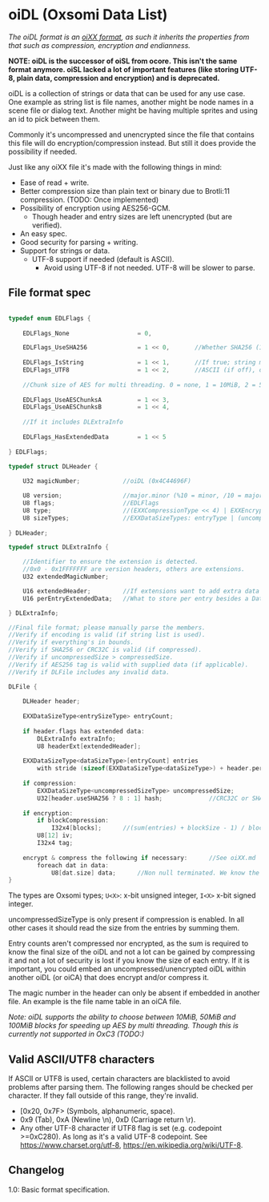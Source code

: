 # oiDL (Oxsomi Data List)

*The oiDL format is an [oiXX format](oiXX.md), as such it inherits the properties from that such as compression, encryption and endianness.*

**NOTE: oiDL is the successor of oiSL from ocore. This isn't the same format anymore. oiSL lacked a lot of important features (like storing UTF-8, plain data, compression and encryption) and is deprecated.**

oiDL is a collection of strings or data that can be used for any use case. One example as string list is file names, another might be node names in a scene file or dialog text. Another might be having multiple sprites and using an id to pick between them.

Commonly it's uncompressed and unencrypted since the file that contains this file will do encryption/compression instead. But still it does provide the possibility if needed.

Just like any oiXX file it's made with the following things in mind: 

- Ease of read + write.
- Better compression size than plain text or binary due to Brotli:11 compression. (TODO: Once implemented)
- Possibility of encryption using AES256-GCM.
  - Though header and entry sizes are left unencrypted (but are verified).
- An easy spec.
- Good security for parsing + writing.
- Support for strings or data.
  - UTF-8 support if needed (default is ASCII).
    - Avoid using UTF-8 if not needed. UTF-8 will be slower to parse.

## File format spec

```c

typedef enum EDLFlags {
    
	EDLFlags_None 					= 0,

	EDLFlags_UseSHA256				= 1 << 0,		//Whether SHA256 (1) or CRC32C (0) is used as hash
    
    EDLFlags_IsString				= 1 << 1,		//If true; string must contain valid ASCII characters (or UTF8)
    EDLFlags_UTF8					= 1 << 2,		//ASCII (if off), otherwise UTF-8
        
    //Chunk size of AES for multi threading. 0 = none, 1 = 10MiB, 2 = 50MiB, 3 = 100MiB
        
    EDLFlags_UseAESChunksA			= 1 << 3,
    EDLFlags_UseAESChunksB			= 1 << 4,
    
    //If it includes DLExtraInfo
    
    EDLFlags_HasExtendedData		= 1 << 5
    
} EDLFlags;

typedef struct DLHeader {
    
	U32 magicNumber;			//oiDL (0x4C44696F)

	U8 version;					//major.minor (%10 = minor, /10 = major (+1 to get real major))
	U8 flags;					//EDLFlags
	U8 type;					//(EXXCompressionType << 4) | EXXEncryptionType. Each enum should be <Count (see oiXX.md).
	U8 sizeTypes;				//EXXDataSizeTypes: entryType | (uncompressedSizType << 2) | (dataType << 4) (Upper 2 bits should be empty)
    
} DLHeader;

typedef struct DLExtraInfo {

	//Identifier to ensure the extension is detected.
	//0x0 - 0x1FFFFFFF are version headers, others are extensions.
	U32 extendedMagicNumber;

	U16 extendedHeader;			//If extensions want to add extra data to the header
	U16 perEntryExtendedData;	//What to store per entry besides a DataSizeType

} DLExtraInfo;

//Final file format; please manually parse the members.
//Verify if encoding is valid (if string list is used).
//Verify if everything's in bounds.
//Verify if SHA256 or CRC32C is valid (if compressed).
//Verify if uncompressedSize > compressedSize.
//Verify if AES256 tag is valid with supplied data (if applicable).
//Verify if DLFile includes any invalid data.

DLFile {
    
    DLHeader header;
    
    EXXDataSizeType<entrySizeType> entryCount;
    
    if header.flags has extended data:
    	DLExtraInfo extraInfo;
	    U8 headerExt[extendedHeader];
    
	EXXDataSizeType<dataSizeType>[entryCount] entries
		with stride (sizeof(EXXDataSizeType<dataSizeType>) + header.perDataExtendedData);
    
    if compression:
	    EXXDataSizeType<uncompressedSizeType> uncompressedSize;
	    U32[header.useSHA256 ? 8 : 1] hash;				//CRC32C or SHA256
    
    if encryption:
    	if blockCompression:
    		I32x4[blocks]; 		//(sum(entries) + blockSize - 1) / blockSize
		U8[12] iv;
		I32x4 tag;
    
    encrypt & compress the following if necessary:		//See oiXX.md
		foreach dat in data:
			U8[dat.size] data;		//Non null terminated. We know the size
}
```

The types are Oxsomi types; `U<X>`: x-bit unsigned integer, `I<X>` x-bit signed integer.

uncompressedSizeType is only present if compression is enabled. In all other cases it should read the size from the entries by summing them. 

Entry counts aren't compressed nor encrypted, as the sum is required to know the final size of the oiDL and not a lot can be gained by compressing it and not a lot of security is lost if you know the size of each entry. If it is important, you could embed an uncompressed/unencrypted oiDL within another oiDL (or oiCA) that does encrypt and/or compress it.

The magic number in the header can only be absent if embedded in another file. An example is the file name table in an oiCA file. 

*Note: oiDL supports the ability to choose between 10MiB, 50MiB and 100MiB blocks for speeding up AES by multi threading. Though this is currently not supported in OxC3 (TODO:)*

## Valid ASCII/UTF8 characters

If ASCII or UTF8 is used, certain characters are blacklisted to avoid problems after parsing them. The following ranges should be checked per character. If they fall outside of this range, they're invalid.

- [0x20, 0x7F> (Symbols, alphanumeric, space).
- 0x9 (Tab), 0xA (Newline \n), 0xD (Carriage return \r).
- Any other UTF-8 character if UTF8 flag is set (e.g. codepoint >=0xC280). As long as it's a valid UTF-8 codepoint. See https://www.charset.org/utf-8, https://en.wikipedia.org/wiki/UTF-8.

## Changelog

1.0: Basic format specification.

